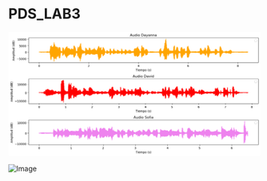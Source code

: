# PDS_LAB3



![Image](Imagenes/audios_usados.png)



![Image](Imagenes/espectro_señales_normalizadas.png)
